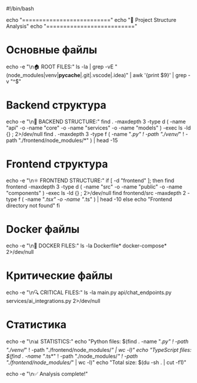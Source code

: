 #!/bin/bash

echo "=========================="
echo "📁 Project Structure Analysis"
echo "=========================="

# Основные файлы
echo -e "\n🏠 ROOT FILES:"
ls -la | grep -vE "(node_modules|venv|__pycache__|.git|.vscode|.idea)" | awk '{print $9}' | grep -v "^$"

# Backend структура
echo -e "\n🐍 BACKEND STRUCTURE:"
find . -maxdepth 3 -type d \( -name "api" -o -name "core" -o -name "services" -o -name "models" \) -exec ls -ld {} \; 2>/dev/null
find . -maxdepth 3 -type f \( -name "*.py" ! -path "./venv/*" ! -path "./frontend/node_modules/*" \) | head -15

# Frontend структура
echo -e "\n⚛️ FRONTEND STRUCTURE:"
if [ -d "frontend" ]; then
    find frontend -maxdepth 3 -type d \( -name "src" -o -name "public" -o -name "components" \) -exec ls -ld {} \; 2>/dev/null
    find frontend/src -maxdepth 2 -type f \( -name "*.tsx" -o -name "*.ts" \) | head -10
else
    echo "Frontend directory not found"
fi

# Docker файлы
echo -e "\n🐳 DOCKER FILES:"
ls -la Dockerfile* docker-compose* 2>/dev/null

# Критические файлы
echo -e "\n🔍 CRITICAL FILES:"
ls -la main.py api/chat_endpoints.py services/ai_integrations.py 2>/dev/null

# Статистика
echo -e "\n📊 STATISTICS:"
echo "Python files: $(find . -name "*.py" ! -path "./venv/*" ! -path "./frontend/node_modules/*" | wc -l)"
echo "TypeScript files: $(find . -name "*.ts*" ! -path "./node_modules/*" ! -path "./frontend/node_modules/*" | wc -l)"
echo "Total size: $(du -sh . | cut -f1)"

echo -e "\n✅ Analysis complete!"
